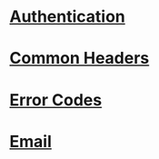 # [Authentication](authentication.md)
# [Common Headers](headers.md)
# [Error Codes](errorcodes.md)
# [Email](email.md)
